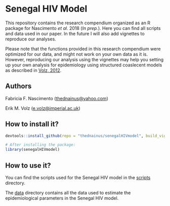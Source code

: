 # Senegal HIV Model

This repository contains the research compendium organized as an R package for Nascimento _et al_. 2018 (_In prep._). Here you can find all scripts and data used in our paper. In the future I will also add vignettes to reproduce our analyses.

Please note that the functions provided in this research compendium were optimized for our data, and might not work on your own data as it is. However, reproducing our analysis using the vignettes may help you setting up your own analysis for epidemiology using structured coaslecent models as described in [Volz, 2012](http://www.genetics.org/content/190/1/187).

## Authors
Fabricia F. Nascimento (thednainus@yahoo.com)

Erik M. Volz (e.volz@imperial.ac.uk)

## How to install it?

```r
devtools::install_github(repo = "thednainus/senegalHIVmodel", build_vignettes = T)

# After installing the package:
library(senegalHIVmodel)
```
## How to use it?

You can find the scripts used for the Senegal HIV model in the [scripts](https://github.com/thednainus/senegalHIVmodel/tree/master/analyses/scripts) directory.

The [data](https://github.com/thednainus/senegalHIVmodel/tree/master/inst/data) directory contains all the data used to estimate the epidemiological parameters in the Senegal HIV model.
